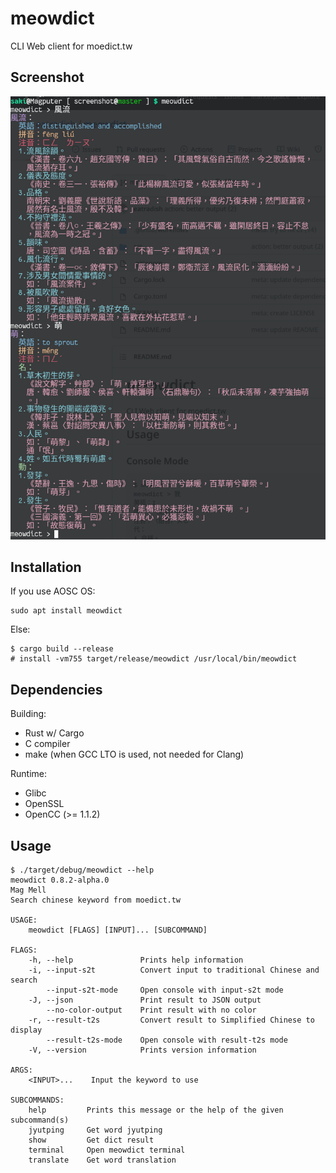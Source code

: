 # meowdict
CLI Web client for moedict.tw

## Screenshot

![screenshot](https://raw.githubusercontent.com/eatradish/meowdict/67c109554b60a43940b03ee408598536dfb1afe7/screenshot/Screenshot_20210902_004622.png)

## Installation
If you use AOSC OS:

```
sudo apt install meowdict
```

Else:

```
$ cargo build --release
# install -vm755 target/release/meowdict /usr/local/bin/meowdict
```

## Dependencies
Building:
- Rust w/ Cargo
- C compiler
- make (when GCC LTO is used, not needed for Clang)

Runtime:
- Glibc
- OpenSSL
- OpenCC (>= 1.1.2)


## Usage

```
$ ./target/debug/meowdict --help
meowdict 0.8.2-alpha.0
Mag Mell
Search chinese keyword from moedict.tw

USAGE:
    meowdict [FLAGS] [INPUT]... [SUBCOMMAND]

FLAGS:
    -h, --help               Prints help information
    -i, --input-s2t          Convert input to traditional Chinese and search
        --input-s2t-mode     Open console with input-s2t mode
    -J, --json               Print result to JSON output
        --no-color-output    Print result with no color
    -r, --result-t2s         Convert result to Simplified Chinese to display
        --result-t2s-mode    Open console with result-t2s mode
    -V, --version            Prints version information

ARGS:
    <INPUT>...    Input the keyword to use

SUBCOMMANDS:
    help         Prints this message or the help of the given subcommand(s)
    jyutping     Get word jyutping
    show         Get dict result
    terminal     Open meowdict terminal
    translate    Get word translation
```